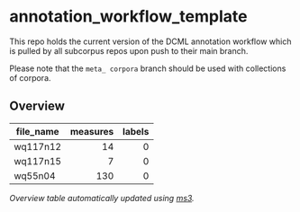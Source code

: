 # annotation_workflow_template

This repo holds the current version of the DCML annotation workflow which is pulled by all subcorpus repos upon push to their main branch. 

Please note that the `meta_ corpora` branch should be used with collections of corpora.


## Overview
|file_name|measures|labels|
|---------|-------:|-----:|
|wq117n12 |      14|     0|
|wq117n15 |       7|     0|
|wq55n04  |     130|     0|


*Overview table automatically updated using [ms3](https://johentsch.github.io/ms3/).*
